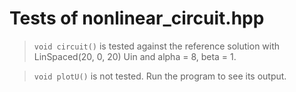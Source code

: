 # Tests of nonlinear_circuit.hpp

> `void circuit()` is tested against the reference solution with LinSpaced(20, 0, 20) Uin and alpha = 8, beta = 1.

> `void plotU()` is not tested. Run the program to see its output.
